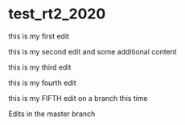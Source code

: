 # test_rt2_2020

this is my first edit

this is my second edit and some additional content

this is my third edit

this is my fourth edit

this is my FIFTH edit on a branch this time

Edits in the master branch

